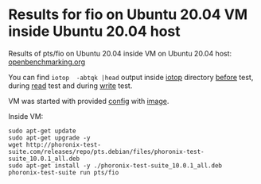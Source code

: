 # Results for fio on Ubuntu 20.04 VM inside Ubuntu 20.04 host

Results of pts/fio on Ubuntu 20.04 inside VM on Ubuntu 20.04 host:
[openbenchmarking.org](https://openbenchmarking.org/result/2010293-FI-TESTUBUNT76)

You can find `iotop  -abtqk |head` output inside [iotop](iotop) directory [before](iotop/before.txt) test,
during [read](iotop/read.txt) test and during [write](iotop/write.txt) test.

VM was started with provided [config](qemu.conf)
with [image](https://cloud-images.ubuntu.com/releases/focal/release-20200921.1/ubuntu-20.04-server-cloudimg-amd64.img).

Inside VM:

```
sudo apt-get update
sudo apt-get upgrade -y
wget http://phoronix-test-suite.com/releases/repo/pts.debian/files/phoronix-test-suite_10.0.1_all.deb
sudo apt-get install -y ./phoronix-test-suite_10.0.1_all.deb
phoronix-test-suite run pts/fio
```